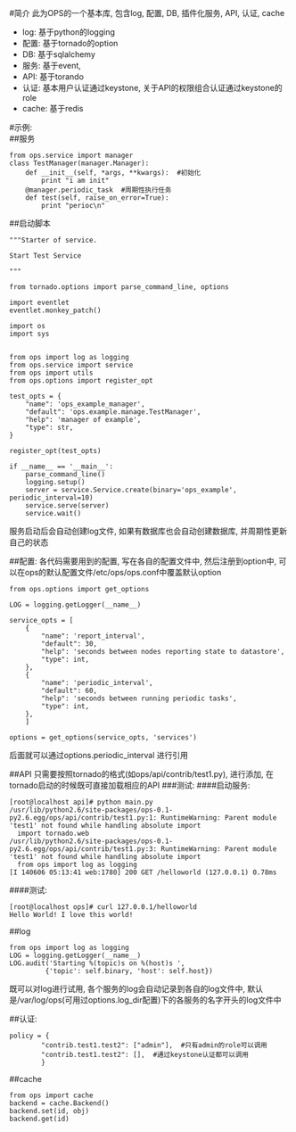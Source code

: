 #简介
此为OPS的一个基本库, 包含log, 配置, DB, 插件化服务, API, 认证, cache

* log: 基于python的logging
* 配置: 基于tornado的option
* DB: 基于sqlalchemy
* 服务: 基于event,
* API: 基于torando
* 认证: 基本用户认证通过keystone, 关于API的权限组合认证通过keystone的role
* cache: 基于redis

#示例:\
##服务
```
from ops.service import manager
class TestManager(manager.Manager):
    def __init__(self, *args, **kwargs):  #初始化
        print "i am init"
    @manager.periodic_task  #周期性执行任务
    def test(self, raise_on_error=True):
        print "perioc\n"
```

##启动脚本
```
"""Starter of service.

Start Test Service

"""

from tornado.options import parse_command_line, options

import eventlet
eventlet.monkey_patch()

import os
import sys


from ops import log as logging
from ops.service import service
from ops import utils
from ops.options import register_opt

test_opts = {
    "name": 'ops_example_manager',
    "default": 'ops.example.manage.TestManager',
    "help": 'manager of example',
    "type": str,
}

register_opt(test_opts)

if __name__ == '__main__':
    parse_command_line()
    logging.setup()
    server = service.Service.create(binary='ops_example', periodic_interval=10)
    service.serve(server)
    service.wait()
```
服务启动后会自动创建log文件, 如果有数据库也会自动创建数据库, 并周期性更新自己的状态


##配置: 
各代码需要用到的配置, 写在各自的配置文件中, 然后注册到option中, 可以在ops的默认配置文件/etc/ops/ops.conf中覆盖默认option
```
from ops.options import get_options

LOG = logging.getLogger(__name__)

service_opts = [
    {
        "name": 'report_interval',
        "default": 30,
        "help": 'seconds between nodes reporting state to datastore',
        "type": int,
    },
    {
        "name": 'periodic_interval',
        "default": 60,
        "help": 'seconds between running periodic tasks',
        "type": int,
    },
    ]

options = get_options(service_opts, 'services')
```
后面就可以通过options.periodic_interval 进行引用

##API
只需要按照tornado的格式(如ops/api/contrib/test1.py), 进行添加, 在tornado启动的时候既可直接加载相应的API
###测试:
####启动服务:
```
[root@localhost api]# python main.py
/usr/lib/python2.6/site-packages/ops-0.1-py2.6.egg/ops/api/contrib/test1.py:1: RuntimeWarning: Parent module 'test1' not found while handling absolute import
  import tornado.web
/usr/lib/python2.6/site-packages/ops-0.1-py2.6.egg/ops/api/contrib/test1.py:3: RuntimeWarning: Parent module 'test1' not found while handling absolute import
  from ops import log as logging
[I 140606 05:13:41 web:1780] 200 GET /helloworld (127.0.0.1) 0.78ms
```
####测试:
```
[root@localhost ops]# curl 127.0.0.1/helloworld
Hello World! I love this world!
```


##log
```
from ops import log as logging
LOG = logging.getLogger(__name__)
LOG.audit('Starting %(topic)s on %(host)s ',
         {'topic': self.binary, 'host': self.host})
```
既可以对log进行试用, 各个服务的log会自动记录到各自的log文件中, 默认是/var/log/ops(可用过options.log_dir配置)下的各服务的名字开头的log文件中

##认证:
```
policy = {
        "contrib.test1.test2": ["admin"],  #只有admin的role可以调用
        "contrib.test1.test2": [],  #通过keystone认证都可以调用
        }
```

##cache
```
from ops import cache
backend = cache.Backend()
backend.set(id, obj)
backend.get(id)
```